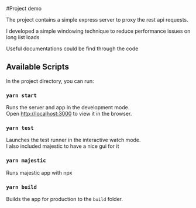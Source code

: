 #Project demo

The project contains a simple express server to proxy the rest api requests.

I developed a simple windowing technique to reduce performance issues on long list loads

Useful documentations could be find through the code

## Available Scripts

In the project directory, you can run:

### `yarn start`

Runs the server and app in the development mode.<br />
Open [http://localhost:3000](http://localhost:3000) to view it in the browser.

### `yarn test`

Launches the test runner in the interactive watch mode.<br />
I also included majestic to have a nice gui for it

### `yarn majestic`
Runs majestic app with npx

### `yarn build`

Builds the app for production to the `build` folder.<br />

